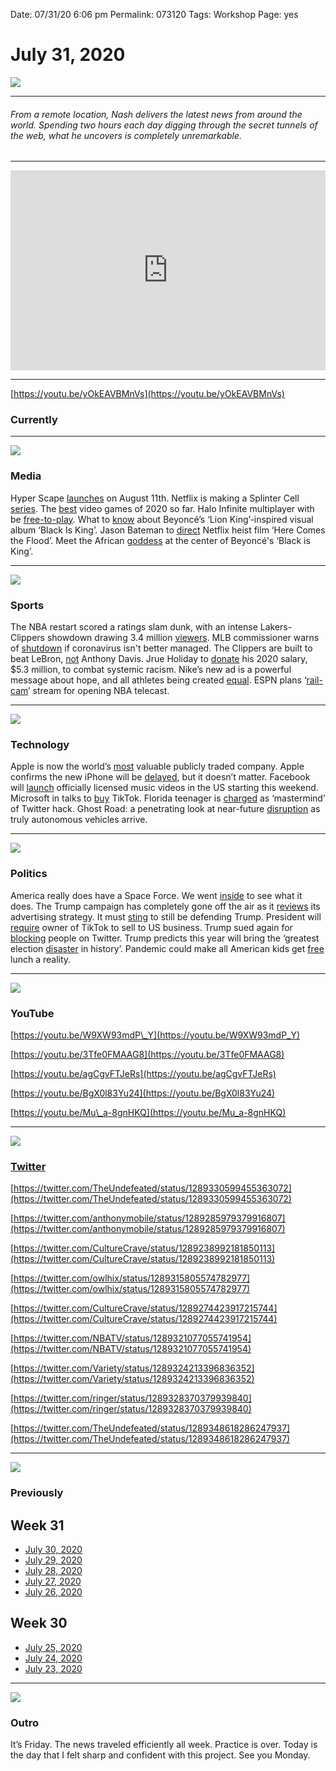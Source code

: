 
Date: 07/31/20 6:06 pm
Permalink: 073120
Tags: Workshop
Page: yes

# July 31, 2020

![](https://i.imgur.com/FKvlaum.jpg)

---- 

###### From a remote location, Nash delivers the latest news from around the world. Spending two hours each day digging through the secret tunnels of the web, what he uncovers is completely unremarkable.

---- 

<iframe src="https://printpress.substack.com/embed" width="100%" height="320" style="border:0px solid #EEE; background:white;" frameborder="0" scrolling="no"></iframe>

---- 

[https://youtu.be/yOkEAVBMnVs](https://youtu.be/yOkEAVBMnVs)

### Currently

---- 

![](https://i.imgur.com/H1I5FBM.jpg)

### Media

Hyper Scape [launches](https://twitter.com/ubisoft/status/1288870293595987968?s=21) on August 11th. Netflix is making a Splinter Cell [series](https://variety.com/2020/tv/news/splinter-cell-animated-series-netflix-1234612535/). The [best](https://time.com/5872912/best-video-games-2020-so-far/) video games of 2020 so far. Halo Infinite multiplayer with be [free-to-play](https://twitter.com/halo/status/1289298976550731776?s=21). What to [know](https://www.washingtonpost.com/arts-entertainment/2020/07/31/beyonce-black-is-king-visual-album-guide/) about Beyoncé’s ‘Lion King’-inspired visual album ‘Black Is King’. Jason Bateman to [direct](https://collider.com/jason-bateman-new-netflix-movie-here-comes-the-flood/) Netflix heist film ‘Here Comes the Flood’. Meet the African [goddess](https://www.vox.com/culture/2020/7/31/21349403/beyonce-black-is-king-oshun-osun-yoruba-goddess) at the center of Beyoncé's ‘Black is King’.

---- 

![](https://cdn.vox-cdn.com/thumbor/ibw9Dq8m6U9btXZtDsXuHH44-LQ=/0x0:1200x800/920x613/filters:focal(504x304:696x496):format(webp)/cdn.vox-cdn.com/uploads/chorus_image/image/67137774/UnstoppableAD_Getty_Ringer.0.jpg)

### Sports

The NBA restart scored a ratings slam dunk, with an intense Lakers-Clippers showdown drawing 3.4 million [viewers](https://variety.com/2020/tv/news/tv-ratings-lakers-clippers-shoots-big-numbers-for-tnt-as-nba-restarts-1234722650/). MLB commissioner warns of [shutdown](https://www.espn.com/mlb/story/_/id/29572885/sources-mlb-commissioner-warns-shutdown-players-do-better-job-managing-coronavirus) if coronavirus isn't better managed. The Clippers are built to beat LeBron, [not](https://www.theringer.com/nba/2020/7/31/21349357/anthony-davis-lakers-clippers) Anthony Davis. Jrue Holiday to [donate](https://www.thebirdwrites.com/2020/7/15/21326291/jrue-lauren-holiday-espn-the-jump-donate-charity-systemic-racism-black-lives-matter-new-orleans) his 2020 salary, $5.3 million, to combat systemic racism. Nike’s new ad is a powerful message about hope, and all athletes being created [equal](https://www.sbnation.com/2020/7/31/21349439/nike-ad-all-athletes-created-equal). ESPN plans ‘[rail-cam](https://variety.com/2020/tv/news/espn-rail-cam-nba-basketball-digital-1234722200/)’ stream for opening NBA telecast.

---- 

![](https://i.imgur.com/7yJSQAu.jpg)

### Technology

Apple is now the world’s [most](https://www.cnbc.com/2020/07/31/apple-surpasses-saudi-aramco-to-become-worlds-most-valuable-company.html) valuable publicly traded company. Apple confirms the new iPhone will be [delayed](https://thenextweb.com/plugged/2020/07/31/apple-confirms-the-new-iphone-will-be-delayed-but-it-doesnt-matter/), but it doesn’t matter. Facebook will [launch](https://techcrunch.com/2020/07/31/facebook-will-launch-officially-licensed-music-videos-in-the-us-starting-this-weekend/) officially licensed music videos in the US starting this weekend. Microsoft in talks to [buy](https://techcrunch.com/2020/07/31/trump-order-tiktok-bytedance-china/) TikTok. Florida teenager is [charged](https://www.nytimes.com/2020/07/31/technology/twitter-hack-arrest.html) as ‘mastermind’ of Twitter hack. Ghost Road: a penetrating look at near-future [disruption](https://www.starcitygroup.us/ghostroadbook/) as truly autonomous vehicles arrive.

---- 

![](https://api.time.com/wp-content/uploads/2020/07/spaceforce-01.jpg?w=678&quality=85)

### Politics

America really does have a Space Force. We went [inside](https://time.com/5869987/spaceforce/) to see what it does. The Trump campaign has completely gone off the air as it [reviews](https://www.cnn.com/2020/07/30/politics/trump-campaign-halt-advertisements/index.html) its advertising strategy. It must [sting](https://www.washingtonpost.com/opinions/2020/07/30/what-tremendous-burden-it-must-be-you-still-be-defending-donald-trump/?itid=mr_opinions_1) to still be defending Trump. President will [require](https://www.wsj.com/articles/trump-to-sign-order-demanding-chinas-bytedance-to-divest-tiktok-11596219920) owner of TikTok to sell to US business. Trump sued again for [blocking](https://www.politico.com/news/2020/07/31/trump-sued-for-blocking-people-on-twitter-389588) people on Twitter. Trump predicts this year will bring the ‘greatest election [disaster](https://www.politico.com/news/2020/07/31/trump-greatest-election-disaster-2020-389712) in history’. Pandemic could make all American kids get [free](https://www.washingtonpost.com/business/2020/07/31/hunger-snap-school-lunch/) lunch a reality.

---- 

![](https://i.imgur.com/9VFFidl.jpg)

### YouTube

[https://youtu.be/W9XW93mdP\_Y](https://youtu.be/W9XW93mdP_Y)

[https://youtu.be/3Tfe0FMAAG8](https://youtu.be/3Tfe0FMAAG8)

[https://youtu.be/agCgvFTJeRs](https://youtu.be/agCgvFTJeRs)

[https://youtu.be/BgX0l83Yu24](https://youtu.be/BgX0l83Yu24)

[https://youtu.be/Mu\_a-8gnHKQ](https://youtu.be/Mu_a-8gnHKQ)

---- 

![](https://i.imgur.com/uBFMsI4.jpg)

### [Twitter](https://twitter.com/nashp)

[https://twitter.com/TheUndefeated/status/1289330599455363072](https://twitter.com/TheUndefeated/status/1289330599455363072)

[https://twitter.com/anthonymobile/status/1289285979379916807](https://twitter.com/anthonymobile/status/1289285979379916807)

[https://twitter.com/CultureCrave/status/1289238992181850113](https://twitter.com/CultureCrave/status/1289238992181850113)

[https://twitter.com/owlhix/status/1289315805574782977](https://twitter.com/owlhix/status/1289315805574782977)

[https://twitter.com/CultureCrave/status/1289274423917215744](https://twitter.com/CultureCrave/status/1289274423917215744)

[https://twitter.com/NBATV/status/1289321077055741954](https://twitter.com/NBATV/status/1289321077055741954)

[https://twitter.com/Variety/status/1289324213396836352](https://twitter.com/Variety/status/1289324213396836352)

[https://twitter.com/ringer/status/1289328370379939840](https://twitter.com/ringer/status/1289328370379939840)

[https://twitter.com/TheUndefeated/status/1289348618286247937](https://twitter.com/TheUndefeated/status/1289348618286247937)

---- 

![](https://i.imgur.com/JaJ9Nqe.png)

### Previously

## Week 31

- [July 30, 2020](073020)
- [July 29, 2020](072920)
- [July 28, 2020](072820)
- [July 27, 2020](072720)
- [July 26, 2020](072620)

## Week 30

- [July 25, 2020](072520)
- [July 24, 2020](072420)
- [July 23, 2020](072320)

---- 

![](https://i.imgur.com/tYLMLYH.jpg)

### Outro

It’s Friday. The news traveled efficiently all week. Practice is over. Today is the day that I felt sharp and confident with this project. See you Monday.
